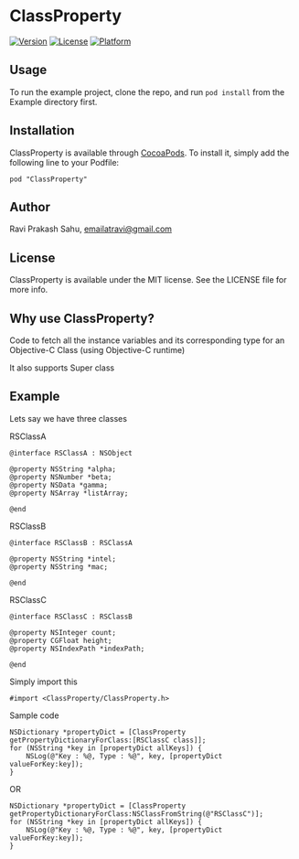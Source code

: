 # ClassProperty

[![Version](https://img.shields.io/cocoapods/v/ClassProperty.svg?style=flat)](http://cocoapods.org/pods/ClassProperty)
[![License](https://img.shields.io/cocoapods/l/ClassProperty.svg?style=flat)](http://cocoapods.org/pods/ClassProperty)
[![Platform](https://img.shields.io/cocoapods/p/ClassProperty.svg?style=flat)](http://cocoapods.org/pods/ClassProperty)

## Usage

To run the example project, clone the repo, and run `pod install` from the Example directory first.

## Installation

ClassProperty is available through [CocoaPods](http://cocoapods.org). To install
it, simply add the following line to your Podfile:

```
pod "ClassProperty"
```

## Author

Ravi Prakash Sahu, emailatravi@gmail.com

## License

ClassProperty is available under the MIT license. See the LICENSE file for more info.

## Why use ClassProperty?

Code to fetch all the instance variables and its corresponding type for an Objective-C Class (using Objective-C runtime)


It also supports Super class

## Example

Lets say we have three classes

RSClassA

```
@interface RSClassA : NSObject

@property NSString *alpha;
@property NSNumber *beta;
@property NSData *gamma;
@property NSArray *listArray;

@end

```

RSClassB

```
@interface RSClassB : RSClassA

@property NSString *intel;
@property NSString *mac;

@end
```

RSClassC

```
@interface RSClassC : RSClassB

@property NSInteger count;
@property CGFloat height;
@property NSIndexPath *indexPath;

@end
```

Simply import this 

```
#import <ClassProperty/ClassProperty.h>
```

Sample code 

```
NSDictionary *propertyDict = [ClassProperty getPropertyDictionaryForClass:[RSClassC class]];
for (NSString *key in [propertyDict allKeys]) {
	NSLog(@"Key : %@, Type : %@", key, [propertyDict valueForKey:key]);
}
```

OR

```
NSDictionary *propertyDict = [ClassProperty getPropertyDictionaryForClass:NSClassFromString(@"RSClassC")];
for (NSString *key in [propertyDict allKeys]) {
	NSLog(@"Key : %@, Type : %@", key, [propertyDict valueForKey:key]);
}
```
